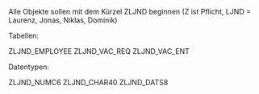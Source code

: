 Alle Objekte sollen mit dem Kürzel ZLJND beginnen (Z ist Pflicht, LJND = Laurenz, Jonas, Niklas, Dominik)

Tabellen:

ZLJND_EMPLOYEE
ZLJND_VAC_REQ
ZLJND_VAC_ENT

Datentypen:

ZLJND_NUMC6
ZLJND_CHAR40
ZLJND_DATS8
